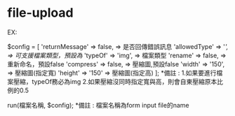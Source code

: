 # file-upload

EX:

$config = [
   'returnMessage' => false, => 是否回傳錯誤訊息
   'allowedType' => '*', => 可支援檔案類型，預設為*
   'typeOf' => 'img', => 檔案類型
   'rename' => false, => 重新命名，預設false
   'compress' => false, => 壓縮圖,預設false
   'width' => '150', => 壓縮圖(指定寬)
   'height' => '150' => 壓縮圖(指定高)
];
*備註 : 
1.如果要進行檔案壓縮，typeOf務必為img
2.如果壓縮沒同時指定寬與高，則會自東壓縮原本比例的0.5

run(檔案名稱, $config);
*備註 : 檔案名稱為form input file的name
